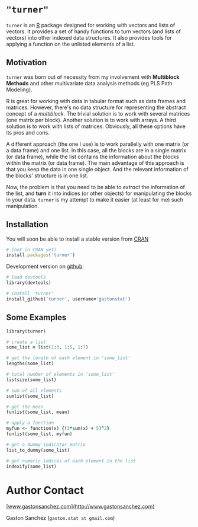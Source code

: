 # `"turner"`

`turner` is an [R](http://www.r-project.org/) package designed for working with vectors and lists of vectors. It provides a set of handy functions to turn vectors (and lists of vectors) into other indexed data structures. It also provides tools for applying a function on the unlisted elements of a list.

## Motivation

`turner` was born out of necessity from my involvement with **Multiblock Methods** and other multivariate data analysis methods (eg PLS Path Modeling). 

R is great for working with data in tabular format such as data frames and matrices. However, there's no data structure for representing the abstract concept of a *multiblock*. The trivial solution is to work with several matrices (one matrix per block). Another solution is to work with arrays. A third solution is to work with lists of matrices. Obviously, all these options have its pros and cons.

A different approach (the one I use) is to work parallelly with one matrix (or a data frame) and one list. In this case, all the blocks are in a single matrix (or data frame), while the list contains the information about the blocks within the matrix (or data frame). The main advantage of this approach is that you keep the data in one single object. And the relevant information of the blocks' structure is in one list.

Now, the problem is that you need to be able to *extract* the information of the list, and **turn** it into indices (or other objects) for manipulating the blocks in your data. `turner` is my attempt to make it easier (at least for me) such manipulation.


## Installation

You will soon be able to install a stable version from [CRAN](http://cran.r-project.org/package=turner)
```ruby
# (not in CRAN yet)
install.packages('turner')
```

Development version on [github](https://github.com/gastonstat/turner):
```ruby
# load devtools
library(devtools)

# install 'turner'
install_github('turner', username='gastonstat')
```


## Some Examples
```ruby
library(turner)

# create a list
some_list = list(1:3, 1:5, 1:7)

# get the length of each element in 'some_list'
lengths(some_list)

# total number of elements in 'some_list'
listsize(some_list)

# sum of all elements
sumlist(some_list)

# get the mean
funlist(some_list, mean)

# apply a function
myfun <- function(x) {(3*sum(x) + 5)^2}
funlist(some_list, myfun)

# get a dummy indicator matrix
list_to_dummy(some_list)

# get numeric indices of each element in the list
indexify(some_list)
```

# Author Contact

[www.gastonsanchez.com](http://www.gastonsanchez.com)

Gaston Sanchez (`gaston.stat at gmail.com`)